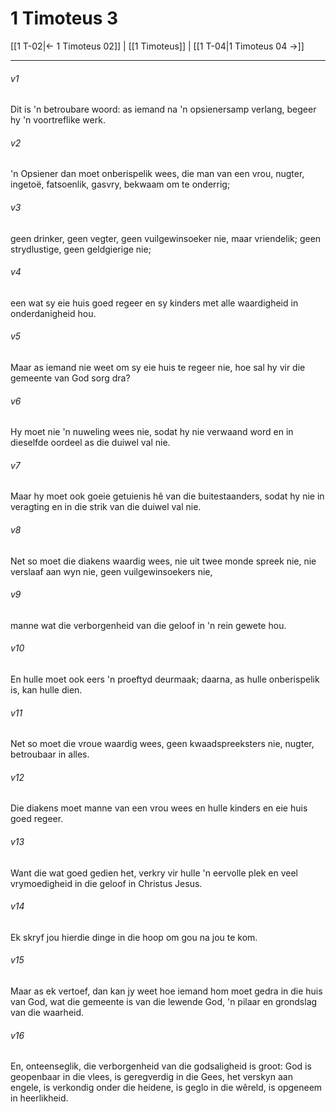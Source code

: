 # 1 Timoteus 3

[[1 T-02|← 1 Timoteus 02]] | [[1 Timoteus]] | [[1 T-04|1 Timoteus 04 →]]
***

###### v1
Dit is 'n betroubare woord: as iemand na 'n opsienersamp verlang, begeer hy 'n voortreflike werk. 
###### v2
'n Opsiener dan moet onberispelik wees, die man van een vrou, nugter, ingetoë, fatsoenlik, gasvry, bekwaam om te onderrig; 
###### v3
geen drinker, geen vegter, geen vuilgewinsoeker nie, maar vriendelik; geen strydlustige, geen geldgierige nie; 
###### v4
een wat sy eie huis goed regeer en sy kinders met alle waardigheid in onderdanigheid hou. 
###### v5
Maar as iemand nie weet om sy eie huis te regeer nie, hoe sal hy vir die gemeente van God sorg dra? 
###### v6
Hy moet nie 'n nuweling wees nie, sodat hy nie verwaand word en in dieselfde oordeel as die duiwel val nie. 
###### v7
Maar hy moet ook goeie getuienis hê van die buitestaanders, sodat hy nie in veragting en in die strik van die duiwel val nie. 
###### v8
Net so moet die diakens waardig wees, nie uit twee monde spreek nie, nie verslaaf aan wyn nie, geen vuilgewinsoekers nie, 
###### v9
manne wat die verborgenheid van die geloof in 'n rein gewete hou. 
###### v10
En hulle moet ook eers 'n proeftyd deurmaak; daarna, as hulle onberispelik is, kan hulle dien. 
###### v11
Net so moet die vroue waardig wees, geen kwaadspreeksters nie, nugter, betroubaar in alles. 
###### v12
Die diakens moet manne van een vrou wees en hulle kinders en eie huis goed regeer. 
###### v13
Want die wat goed gedien het, verkry vir hulle 'n eervolle plek en veel vrymoedigheid in die geloof in Christus Jesus. 
###### v14
Ek skryf jou hierdie dinge in die hoop om gou na jou te kom. 
###### v15
Maar as ek vertoef, dan kan jy weet hoe iemand hom moet gedra in die huis van God, wat die gemeente is van die lewende God, 'n pilaar en grondslag van die waarheid. 
###### v16
En, onteenseglik, die verborgenheid van die godsaligheid is groot: God is geopenbaar in die vlees, is geregverdig in die Gees, het verskyn aan engele, is verkondig onder die heidene, is geglo in die wêreld, is opgeneem in heerlikheid. 
